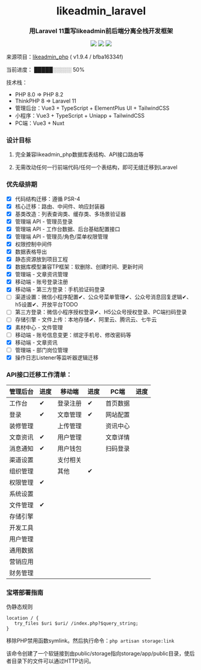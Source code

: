 <h1 align="center" style="margin: 10px 0 10px; font-weight: bold;">likeadmin_laravel</h1>
<h3 align="center" style="margin-bottom: 10px;">用Laravel 11重写likeadmin前后端分离全栈开发框架</h3>
<p align="center">
<a href="#"><img src="https://img.shields.io/badge/Laravel-11-ef6763"></a>
<a href="#"><img src="https://img.shields.io/badge/PHP-8.2-8892bf"></a>
<a href="#"><img src="https://img.shields.io/badge/MySQL-8.0-3e6e93"></a>

来源项目：[likeadmin_php](https://github.com/likeadmin-likeshop/likeadmin_php) ( v1.9.4 / bfba16334f)

当前进度：
█████░░░░░ 50%

技术栈：
- PHP 8.0 => PHP 8.2
- ThinkPHP 8 => Laravel 11
- 管理后台：Vue3 + TypeScript + ElementPlus UI + TailwindCSS
- 小程序：Vue3 + TypeScript + Uniapp + TailwindCSS
- PC端：Vue3 + Nuxt

### 设计目标

1. 完全兼容likeadmin_php数据库表结构、API接口路由等

2. 无需改动任何一行前端代码/任何一个表结构，即可无缝迁移到Laravel

### 优先级排期

- [x] 代码结构迁移：遵循 PSR-4
- [x] 核心迁移：路由、中间件、响应封装器
- [x] 基类改造：列表查询类、缓存类、多场景验证器
- [x] 管理端 API - 管理员登录
- [x] 管理端 API - 工作台数据、后台基础配置接口
- [x] 管理端 API - 管理员/角色/菜单权限管理
- [x] 权限控制中间件
- [x] 数据表格导出
- [x] 静态资源放到项目工程
- [x] 数据库模型兼容TP框架：软删除、创建时间、更新时间
- [x] 管理端 - 文章资讯管理
- [x] 移动端 - 账号登录注册
- [x] 移动端 - 第三方登录：手机验证码登录
- [ ] 渠道设置：微信小程序配置✔、公众号菜单管理✔、公众号消息回复逻辑✔、h5设置✔、开放平台TODO
- [ ] 第三方登录：微信小程序授权登录✔、H5公众号授权登录、PC端扫码登录
- [ ] 存储引擎 - 文件上传：本地存储✔、阿里云、腾讯云、七牛云
- [x] 素材中心 - 文件管理
- [ ] 移动端 - 账号信息变更：绑定手机号、修改密码等
- [x] 移动端 - 文章资讯
- [ ] 管理端 - 部门岗位管理
- [x] 操作日志Listener等监听器逻辑迁移

### API接口迁移工作清单：

| **管理后台**   | 进度 | **移动端**     | 进度 | **PC端**       | 进度 |
|----------------|----|----------------|----|----------------|------|
| 工作台 | ✔ | 登录注册 | ✔ | 首页数据 |      |
| 登录 | ✔ | 文章管理 | ✔ | 网站配置 |      |
| 装修管理 |    | 上传管理 |    | 资讯中心 |      |
| 文章资讯 | ✔ | 用户管理 |    | 文章详情 |      |
| 消息通知 | ✔ | 用户钱包 |    | 扫码登录 |      |
| 渠道设置 |    | 支付相关 |    |                |      |
| 组织管理 |    | 其他 | ✔ |                |      |
| 权限管理 | ✔ |                |    |                |      |
| 系统设置 |    |                |    |                |      |
| 文件管理 | ✔ |                |    |                |      |
| 存储引擎 |    |                |    |                |      |
| 开发工具 |    |                |    |                |      |
| 用户管理 |    |                |    |                |      |
| 通用数据 |    |                |    |                |      |
| 营销应用 |    |                |    |                |      |
| 财务管理 |    |                |    |                |      |

### 宝塔部署指南

伪静态规则
    
 ```
location / {
    try_files $uri $uri/ /index.php?$query_string;
}
```

移除PHP禁用函数symlink。然后执行命令：`php artisan storage:link`

该命令创建了一个软链接到由public/storage指向storage/app/public目录，使后者目录下的文件可以通过HTTP访问。
